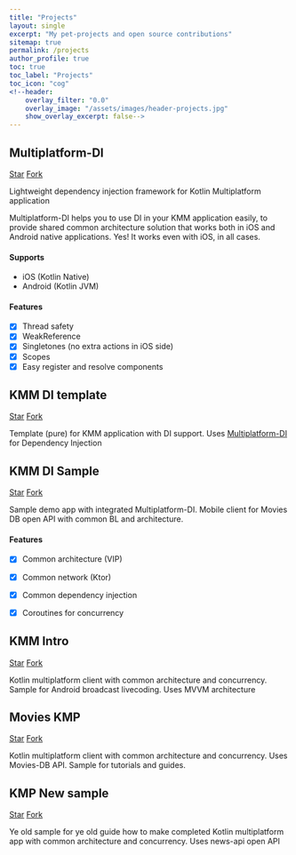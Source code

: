 ```yaml
---
title: "Projects"
layout: single
excerpt: "My pet-projects and open source contributions"
sitemap: true
permalink: /projects
author_profile: true
toc: true
toc_label: "Projects"
toc_icon: "cog"
<!--header:
    overlay_filter: "0.0"
    overlay_image: "/assets/images/header-projects.jpg"
    show_overlay_excerpt: false-->
---
```


## Multiplatform-DI

<a class="github-button" href="https://github.com/anioutkazharkova/di-multiplatform-lib" data-icon="octicon-star" data-size="large" data-show-count="true" aria-label="Star anioutkazharkova/di-multiplatform-lib on GitHub">Star</a> <a class="github-button" href="https://github.com/anioutkazharkova/di-multiplatform-lib/fork" data-icon="octicon-repo-forked" data-size="large" data-show-count="true" aria-label="Fork anioutkazharkova/di-multiplatform-lib on GitHub">Fork</a>

Lightweight dependency injection framework for Kotlin Multiplatform application

Multiplatform-DI helps you to use DI in your KMM application easily, to provide shared common architecture solution that works both in iOS and Android native applications.
Yes! It works even with iOS, in all cases. 

#### Supports

* iOS (Kotlin Native)
* Android (Kotlin JVM)

#### Features

- [x] Thread safety
- [x] WeakReference
- [x] Singletones (no extra actions in iOS side)
- [x] Scopes 
- [x] Easy register and resolve components  

## KMM DI template

<a class="github-button" href="https://github.com/anioutkazharkova/kmm-di-template" data-icon="octicon-star" data-size="large" data-show-count="true" aria-label="Star anioutkazharkova/kmm-di-template on GitHub">Star</a> <a class="github-button" href="https://github.com/anioutkazharkova/kmm-di-template/fork" data-icon="octicon-repo-forked" data-size="large" data-show-count="true" aria-label="Fork anioutkazharkova/kmm-di-template on GitHub">Fork</a>

Template (pure) for KMM application with DI support.  Uses [Multiplatform-DI](https://github.com/anioutkazharkova/di-multiplatform-lib) for Dependency Injection 

## KMM DI Sample

<a class="github-button" href="https://github.com/anioutkazharkova/kmm-di-sample" data-icon="octicon-star" data-size="large" data-show-count="true" aria-label="Star anioutkazharkova/kmm-di-sample on GitHub">Star</a> <a class="github-button" href="https://github.com/anioutkazharkova/kmm-di-sample/fork" data-icon="octicon-repo-forked" data-size="large" data-show-count="true" aria-label="Fork anioutkazharkova/kmm-di-sample on GitHub">Fork</a>

Sample demo app with integrated Multiplatform-DI. Mobile client for Movies DB open API with common BL and architecture.

#### Features

- [x] Common architecture (VIP)
- [x] Common network (Ktor)
- [x] Common dependency injection
- [x] Coroutines for concurrency
 
 
## KMM Intro

<a class="github-button" href="https://github.com/androidbroadcast/kmm-intro" data-icon="octicon-star" data-size="large" data-show-count="true" aria-label="Star androidbroadcast/kmm-intro on GitHub">Star</a> <a class="github-button" href="https://github.com/androidbroadcast/kmm-intro/fork" data-icon="octicon-repo-forked" data-size="large" data-show-count="true" aria-label="Fork androidbroadcast/kmm-intro on GitHub">Fork</a>

 Kotlin multiplatform client with common architecture and concurrency. Sample for Android broadcast livecoding.
 Uses MVVM architecture
 

## Movies KMP

<a class="github-button" href="https://github.com/anioutkazharkova/movies_kmp" data-icon="octicon-star" data-size="large" data-show-count="true" aria-label="Star anioutkazharkova/movies_kmp on GitHub">Star</a> <a class="github-button" href="https://github.com/anioutkazharkova/movies_kmp/fork" data-icon="octicon-repo-forked" data-size="large" data-show-count="true" aria-label="Fork anioutkazharkova/movies_kmp on GitHub">Fork</a>

 Kotlin multiplatform client with common architecture and concurrency. Uses Movies-DB API. Sample for tutorials and guides.
 

## KMP New sample

<a class="github-button" href="https://github.com/anioutkazharkova/kmp_news_sample" data-icon="octicon-star" data-size="large" data-show-count="true" aria-label="Star anioutkazharkova/kmp_news_sample on GitHub">Star</a> <a class="github-button" href="https://github.com/anioutkazharkova/kmp_news_sample/fork" data-icon="octicon-repo-forked" data-size="large" data-show-count="true" aria-label="Fork anioutkazharkova/kmp_news_sample on GitHub">Fork</a>

Ye old sample for ye old guide how to make completed Kotlin multiplatform app with common architecture and concurrency. Uses news-api open API


##
##
##
<script async defer src="https://buttons.github.io/buttons.js"></script>
